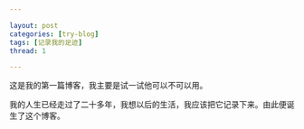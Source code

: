 ```yaml
---

layout: post
categories: [try-blog]
tags: [记录我的足迹]
thread: 1

---
```


这是我的第一篇博客，我主要是试一试他可以不可以用。  

我的人生已经走过了二十多年，我想以后的生活，我应该把它记录下来。由此便诞生了这个博客。
